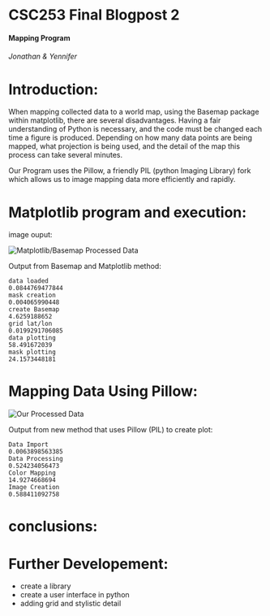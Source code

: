 CSC253 Final Blogpost 2
==========
####  Mapping Program 
###### Jonathan &amp; Yennifer

Introduction:
============
When mapping collected data to a world map, using the Basemap package within matplotlib, there are several disadvantages. Having a fair understanding of Python is necessary, and the code must be changed each time a figure is produced. Depending on how many data points are being mapped, what projection is being used, and the detail of the map this process can take several minutes.

Our Program uses the Pillow, a friendly PIL (python Imaging Library) fork which allows us to image mapping data more efficiently and rapidly. 


Matplotlib program and execution: 
=====================================


image ouput: 

![Matplotlib/Basemap Processed Data](https://dl-web.dropbox.com/get/TCS453/basemap-ex-sm.png?_subject_uid=43009455&w=AACGOpOdpuS9KqOQGdgww1EIm3U1i6H4ytZ1eVQB_9GtVg)


Output from Basemap and Matplotlib method:
```
data loaded
0.0844769477844
mask creation
0.004065990448
create Basemap
4.6259188652
grid lat/lon
0.0199291706085
data plotting
58.491672039
mask plotting
24.1573448181
```


Mapping Data Using Pillow: 
===========================

![Our Processed Data](https://dl-web.dropbox.com/get/TCS453/sgs20-sm.png?_subject_uid=43009455&w=AACLhlFDz4-P13BOcjxrdpUWPKvDJHD4ZInS2NgeR1MUug)

Output from new method that uses Pillow (PIL) to create plot:
```
Data Import
0.0063898563385
Data Processing
0.524234056473
Color Mapping
14.9274668694
Image Creation
0.588411092758
```

conclusions:
===========


Further Developement: 
======================
- create a library
- create a user interface in python 
- adding grid and stylistic detail 





